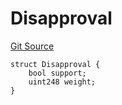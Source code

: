 # Disapproval
[Git Source](https://github.com/llama-community/vertex-v1/blob/e34741a8cdaa6c1dda28570d75bad71cc5c1aa21/src/utils/Structs.sol)


```solidity
struct Disapproval {
    bool support;
    uint248 weight;
}
```

